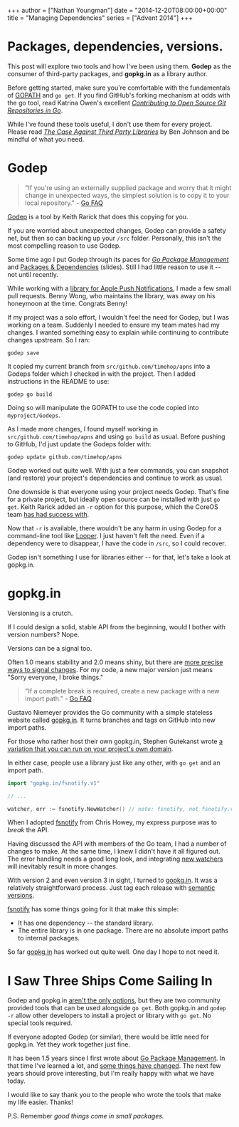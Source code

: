 +++
author = ["Nathan Youngman"]
date = "2014-12-20T08:00:00+00:00"
title = "Managing Dependencies"
series = ["Advent 2014"]
+++

# Packages, dependencies, versions. 

This post will explore two tools and how I've been using them. **Godep** as the consumer of third-party packages, and **gopkg.in** as a library author.

Before getting started, make sure you're comfortable with the fundamentals of [GOPATH][code] and `go get`. If you find GitHub's forking mechanism at odds with the go tool, read Katrina Owen's excellent [*Contributing to Open Source Git Repositories in Go*][remotes].

While I've found these tools useful, I don't use them for every project. Please read [*The Case Against Third Party Libraries*][case-against-3pl] by Ben Johnson and be mindful of what you need.

# Godep

> "If you're using an externally supplied package and worry that it might change in unexpected ways, the simplest solution is to copy it to your local repository." - [Go FAQ][get_version]

[Godep][] is a tool by Keith Rarick that does this copying for you. 

If you are worried about unexpected changes, Godep can provide a safety net, but then so can backing up your `/src` folder. Personally, this isn't the most compelling reason to use Godep.

Some time ago I put Godep through its paces for [*Go Package Management*][go-packages] and [Packages & Dependencies](https://speakerdeck.com/nathany/go-packages) (slides). Still I had little reason to use it -- not until recently.

While working with a [library for Apple Push Notifications](https://github.com/timehop/apns), I made a few small pull requests. Benny Wong, who maintains the library, was away on his honeymoon at the time. Congrats Benny!

If my project was a solo effort, I wouldn't feel the need for Godep, but I was working on a team. Suddenly I needed to ensure my team mates had my changes. I wanted something easy to explain while continuing to contribute changes upstream. So I ran:

```console
godep save
```

It copied my current branch from `src/github.com/timehop/apns` into a Godeps folder which I checked in with the project. Then I added instructions in the README to use:

```console
godep go build
```

Doing so will manipulate the GOPATH to use the code copied into `myproject/Godeps`.

As I made more changes, I found myself working in `src/github.com/timehop/apns` and using `go build` as usual. Before pushing to GitHub, I'd just update the Godeps folder with:

```console
godep update github.com/timehop/apns
```

Godep worked out quite well. With just a few commands, you can snapshot (and restore) your project's dependencies and continue to work as usual.

One downside is that everyone using your project needs Godep. That's fine for a private project, but ideally open source can be installed with just `go get`. Keith Rarick added an `-r` option for this purpose, which the CoreOS team [has had success with][CoreOS].

Now that `-r` is available, there wouldn't be any harm in using Godep for a command-line tool like [Looper](https://github.com/nathany/looper). I just haven't felt the need. Even if a dependency were to disappear, I have the code in `/src`, so I could recover.

Godep isn't something I use for libraries either -- for that, let's take a look at gopkg.in.

# gopkg.in

Versioning is a crutch. 

If I could design a solid, stable API from the beginning, would I bother with version numbers? Nope.

Versions can be a signal too. 

Often 1.0 means stability and 2.0 means shiny, but there are [more precise ways to signal changes][srcgraph]. For my code, a new major version just means "Sorry everyone, I broke things."

> "If a complete break is required, create a new package with a new import path." - [Go FAQ][get_version]

Gustavo Niemeyer provides the Go community with a simple stateless website called [gopkg.in][]. It turns branches and tags on GitHub into new import paths.

For those who rather host their own gopkg.in, Stephen Gutekanst wrote [a variation that you can run on your project's own domain][semver].

In either case, people use a library just like any other, with `go get` and an import path.

```go
import "gopkg.in/fsnotify.v1"

// ...

watcher, err := fsnotify.NewWatcher() // note: fsnotify, not fsnotify.v1
```

When I adopted [fsnotify][] from Chris Howey, my express purpose was to *break* the API. 

Having discussed the API with members of the Go team, I had a number of changes to make. At the same time, I knew I didn't have it all figured out. The error handling needs a good long look, and integrating [new watchers](https://github.com/go-fsnotify/fsevents) will inevitably result in more changes.

With version 2 and even version 3 in sight, I turned to [gopkg.in][]. It was a relatively straightforward process. Just tag each release with [semantic versions](http://semver.org/).

[fsnotify][] has some things going for it that make this simple:

* It has one dependency -- the standard library.
* The entire library is in one package. There are no absolute import paths to internal packages.

So far [gopkg.in][] has worked out quite well. One day I hope to not need it.

# I Saw Three Ships Come Sailing In

Godep and gopkg.in [aren't the only options][PackageManagementTools], but they are two community provided tools that can be used alongside `go get`. Both gopkg.in and `godep -r` allow other developers to install a project or library with `go get`. No special tools required. 

If everyone adopted Godep (or similar), there would be little need for gopkg.in. Yet they work together just fine.

It has been 1.5 years since I first wrote about [Go Package Management][history]. In that time I've learned a lot, and [some things have changed](https://github.com/golang/go). The next few years should prove interesting, but I'm really happy with what we have today.

I would like to say thank you to the people who wrote the tools that make my life easier. Thanks!

P.S. Remember *good things come in small packages.*

[code]: https://golang.org/doc/code.html
[remotes]: https://blog.splice.com/contributing-open-source-git-repositories-go/
[case-against-3pl]: /advent-2014/case-against-3pl/

[Godep]: https://github.com/tools/godep
[gopkg.in]: http://labix.org/gopkg.in

[get_version]: http://golang.org/doc/faq#get_version
[CoreOS]: https://coreos.com/blog/godep-for-end-user-go-projects/

[go-packages]: http://nathany.com/go-packages/
[fsnotify]: http://fsnotify.org/

[PackageManagementTools]: https://github.com/golang/go/wiki/PackageManagementTools

[history]: https://github.com/nathany/nathany.github.io/commits/master/_posts/2013-07-25-go-packages.md?page=2

[srcgraph]: https://sourcegraph.com/github.com/docker/docker/.pulls/9591/defs
[semver]: https://github.com/azul3d/semver
